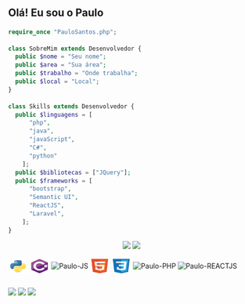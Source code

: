 ## Olá! Eu sou o Paulo

```php
require_once "PauloSantos.php";

class SobreMim extends Desenvolvedor {
  public $nome = "Seu nome";
  public $area = "Sua área";
  public $trabalho = "Onde trabalha";
  public $local = "Local";
}

class Skills extends Desenvolvedor {
  public $linguagens = [
      "php",
      "java",
      "javaScript",
      "C#",
      "python"
    ];
  public $bibliotecas = ["JQuery"];
  public $frameworks = [
      "bootstrap",
      "Semantic UI",
      "ReactJS",
      "Laravel",
    ];
}
```
<div align="center">
  <a href="https://github.com/paulowh"></a>
  <img height="190em" src="https://github-readme-stats.vercel.app/api?username=paulowh&show_icons=true&theme=algolia&include_all_commits=true&count_private=true"/>
  <img height="190em" src="https://github-readme-stats.vercel.app/api/top-langs/?username=paulowh&layout=compact&langs_count=7&theme=algolia"/>
</div>

<br>
<div style="display: inline_block">
  <img align="center" alt="Paulo-Python" height="30" width="40" src="https://raw.githubusercontent.com/devicons/devicon/master/icons/python/python-original.svg">
  <img align="center" alt="Paulo-Csharp" height="30" width="40" src="https://raw.githubusercontent.com/devicons/devicon/master/icons/csharp/csharp-original.svg">
  <img align="center" alt="Paulo-JS" height="30" width="40" src="https://cdn.jsdelivr.net/gh/devicons/devicon/icons/javascript/javascript-original.svg">
  <img align="center" alt="Paulo-HTML" height="30" width="40" src="https://raw.githubusercontent.com/devicons/devicon/master/icons/html5/html5-original.svg">
  <img align="center" alt="Paulo-CSS" height="30" width="40" src="https://raw.githubusercontent.com/devicons/devicon/master/icons/css3/css3-original.svg">
  <img align="center" alt="Paulo-PHP" height="30" width="40" src="https://cdn.jsdelivr.net/gh/devicons/devicon/icons/php/php-plain.svg">
  <img align="center" alt="Paulo-REACTJS" height="30" width="40" src="https://cdn.jsdelivr.net/gh/devicons/devicon/icons/react/react-original.svg">
</div> 

##

<div>
  <a href = "mailto:paulo.whsantos@gmail.com"><img src="https://img.shields.io/badge/-Gmail-%23333?style=for-the-badge&logo=gmail&logoColor=white" target="_blank"></a>
  <a href="https://www.linkedin.com/in/paulowh" target="_blank"><img src="https://img.shields.io/badge/-LinkedIn-%230077B5?style=for-the-badge&logo=linkedin&logoColor=white" target="_blank"></a>
  <a href="https://instagram.com/paulo.wh" target="_blank"><img src="https://img.shields.io/badge/-Instagram-%23E4405F?style=for-the-badge&logo=instagram&logoColor=white" target="_blank"></a>
</div>